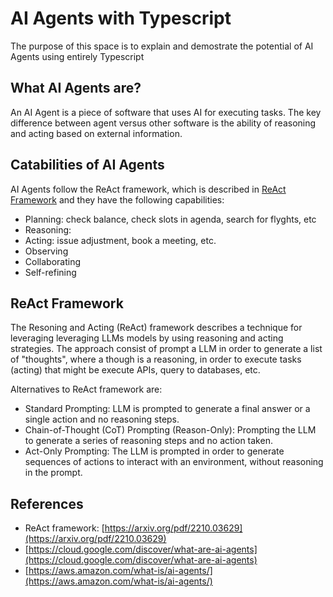 # AI Agents with Typescript

The purpose of this space is to explain and demostrate the potential of AI Agents using entirely Typescript

## What AI Agents are?

An AI Agent is a piece of software that uses AI for executing tasks. The key difference between agent versus other software is the ability of reasoning and acting based on external information.

## Catabilities of AI Agents

AI Agents follow the ReAct framework, which is described in [ReAct Framework](##reAct-framework) and they have the following capabilities:
- Planning: check balance, check slots in agenda, search for flyghts, etc
- Reasoning: 
- Acting: issue adjustment, book a meeting, etc.
- Observing
- Collaborating
- Self-refining

## ReAct Framework

The Resoning and Acting (ReAct) framework describes a technique for leveraging leveraging LLMs models by using reasoning and acting strategies. 
The approach consist of prompt a LLM in order to generate a list of "thoughts", where a though is a reasoning, in order to execute tasks (acting) that might be execute APIs, query to databases, etc.

Alternatives to ReAct framework are:
- Standard Prompting: LLM is prompted to generate a final answer or a single action and no reasoning steps.
- Chain-of-Thought (CoT) Prompting (Reason-Only): Prompting the LLM to generate a series of reasoning steps and no action taken.
- Act-Only Prompting: The LLM is prompted in order to generate sequences of actions to interact with an environment, without reasoning in the prompt.

## References
- ReAct framework: [https://arxiv.org/pdf/2210.03629](https://arxiv.org/pdf/2210.03629)
- [https://cloud.google.com/discover/what-are-ai-agents](https://cloud.google.com/discover/what-are-ai-agents)
- [https://aws.amazon.com/what-is/ai-agents/](https://aws.amazon.com/what-is/ai-agents/)
